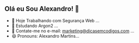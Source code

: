 ## Olá eu Sou Alexandro! 👋

- 🔭 Hoje Trabalhando com Segurança Web ...
- 🌱 Estudando Argon2 ...
- 💬 Contate-me no e-mail: marketing@dicasemcodigos.com ...
- 😄 Pronouns: Alexandro Martins...


